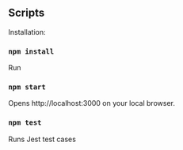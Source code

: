 ## Scripts

Installation:

### `npm install`

Run

### `npm start`

Opens http://localhost:3000 on your local browser.
### `npm test`

Runs Jest test cases